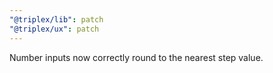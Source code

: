 ```yaml
---
"@triplex/lib": patch
"@triplex/ux": patch
---
```


Number inputs now correctly round to the nearest step value.
